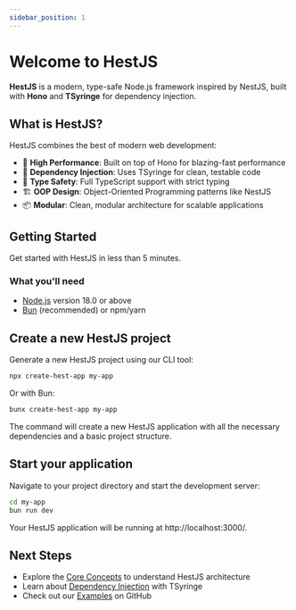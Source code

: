 ```yaml
---
sidebar_position: 1
---
```


# Welcome to HestJS

**HestJS** is a modern, type-safe Node.js framework inspired by NestJS, built with **Hono** and **TSyringe** for dependency injection.

## What is HestJS?

HestJS combines the best of modern web development:

- 🚀 **High Performance**: Built on top of Hono for blazing-fast performance
- 💉 **Dependency Injection**: Uses TSyringe for clean, testable code
- 🎯 **Type Safety**: Full TypeScript support with strict typing
- 🏗️ **OOP Design**: Object-Oriented Programming patterns like NestJS
- 📦 **Modular**: Clean, modular architecture for scalable applications

## Getting Started

Get started with HestJS in less than 5 minutes.

### What you'll need

- [Node.js](https://nodejs.org/en/download/) version 18.0 or above
- [Bun](https://bun.sh) (recommended) or npm/yarn

## Create a new HestJS project

Generate a new HestJS project using our CLI tool:

```bash
npx create-hest-app my-app
```

Or with Bun:

```bash
bunx create-hest-app my-app
```

The command will create a new HestJS application with all the necessary dependencies and a basic project structure.

## Start your application

Navigate to your project directory and start the development server:

```bash
cd my-app
bun run dev
```

Your HestJS application will be running at http://localhost:3000/.

## Next Steps

- Explore the [Core Concepts](/docs/tutorial-basics/create-a-document) to understand HestJS architecture
- Learn about [Dependency Injection](/docs/tutorial-basics/create-a-page) with TSyringe
- Check out our [Examples](https://github.com/aqz236/hestjs-demo) on GitHub
